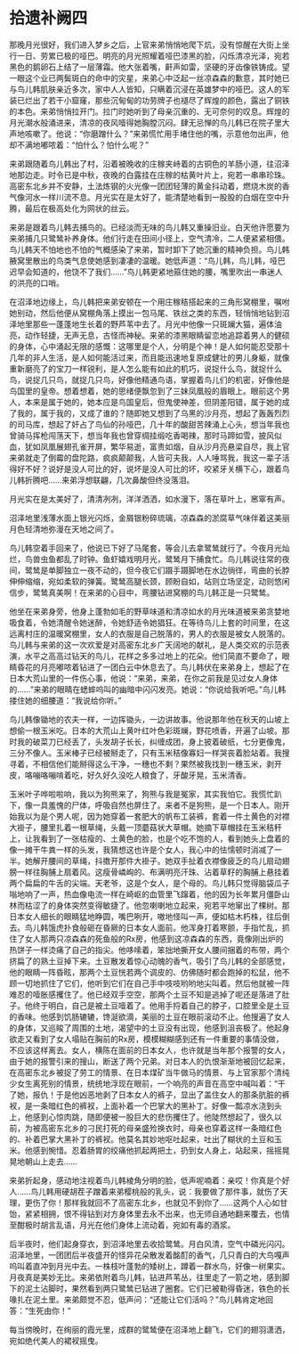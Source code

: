 # 拾遗补阙四

那晚月光很好，我们进入梦乡之后，上官来弟悄悄地爬下炕，没有惊醒在大街上坐行一日、劳累已极的哑巴。明亮的月光照耀着哑巴漆黑的脸，闪烁清凉光泽，宛若黑色的鹅卵石上结了一层薄霜。他大张着嘴，鼾声如雷，坚硬的牙齿像铁铸成。望一眼这个业已两鬓斑白的命中的灾星，来弟心中泛起一丝凉森森的歉意，其时她已与鸟儿韩肌肤亲近多次，家中人人皆知，只瞒着沉浸在英雄梦中的哑巴。这人的军装已烂出了若干小窟窿，那些沉甸甸的功劳牌子也褪尽了辉煌的颜色，露出了铜铁的本色。来弟悄悄拉开门。拉门时她听到了母亲沉重的、无可奈何的叹息。辉煌的月光潮水般涌进来，清凉的夜风噎得她胸膛沉闷。肆无忌惮的鸟儿韩已在院子里大声地咳嗽了。他说：“你磨蹭什么？”来弟慌忙用手堵住他的嘴，示意他勿出声，他却不满地嘟哝着：“怕什么？怕什么呢？”

来弟跟随着鸟儿韩出了村，沿着被晚收的庄稼夹峙着的古铜色的羊肠小道，往沼泽地那边走。时令已是中秋，夜晚的白露挂在庄稼的枯黄叶片上，宛若一串串珍珠。高密东北乡并不安静，土法炼钢的火光像一团团轻薄的黄金抖动着，燃烧木炭的香气像河水一样川流不息。月光实在是太好了，能清楚地看到一股股的白烟在空中升腾，最后在极高处化为网状的丝云。

来弟是跟着鸟儿韩去捕鸟的。已经淡而无味的鸟儿韩又重操旧业。白天他许愿要为来弟捕几只鹭鸶补养身体。他们行走在田间小径上，空气清冷，二人便紧紧相偎。鸟儿韩天不怕地也不怕的气概感染了来弟，暂时卸下了她沉重的精神负担。鸟儿韩腋窝里散出的鸟类气息使她感到凄凄的温暖。她低声道：“鸟儿韩，鸟儿韩，哑巴迟早会知道的，他饶不了我们……”鸟儿韩更紧地箍住她的腰，嘴里吹出一串迷人的洪亮的口哨。

在沼泽地边缘上，鸟儿韩把来弟安顿在一个用庄稼秸搭起来的三角形窝棚里，嘱咐她别动，然后他便从窝棚角落上摸出一包马尾、铁丝之类的东西，轻悄悄地钻到沼泽地里那些一蓬蓬地生长着的野芦苇中去了。月光中他像一只斑斓大猫，遍体油亮，动作轻捷，无声无息，古怪而神秘。来弟的漆黑眼睛留恋地追踪着男人的健硕的身体，心中涌起无限的感慨：这哪里是个人，分明是个神！是人如何能忍受那十几年的非人生活，是人如何能活过来，而且能迅速地复原成健壮的男儿身躯，就像重新磨亮了的宝刀一样锐利，是人怎么能有如此的机巧，说捉什么鸟，就捉什么鸟，说捉几只鸟，就捉几只鸟，好像他精通鸟语，掌握着鸟儿们的机密，好像他是鸟国里的皇帝。想着想着，她的思绪便飘忽到了三妹凤凰般的眉眼上。眼前这个男人，本来是属于她的，她本应是鸟国皇后，但鬼使神差，但阴差阳错，属于她的成了我的，属于我的，又成了谁的？随即她又想到了乌黑的沙月亮，想起了轰轰烈烈的司马库，想起了奸占了鸟仙的孙哑巴，几十年的酸甜苦辣涌上心头，想当年我也曾骑马挥枪闯荡天下，想当年我也曾穿绸挂缎吃香喝辣，那时马蹄如雪，披风似血，犹如凤凰展翅孔雀开屏，繁华易逝，富贵如烟，自从沙月亮悬梁自尽，我上官来弟就走了倒霉的盘陀路，疯疯颠颠我，人皆可夫我，人人唾骂我，我这一辈子活得好不好？说好是没人可比的好，说坏是没人可比的坏，咬紧牙关横下心，跟着鸟儿韩折腾吧……来弟浮想联翩，几次鼻酸但终没落泪。

月光实在是太美好了，清清冽冽，洋洋洒洒，如水漫下，落在草叶上，窸窣有声。

沼泽地里浅薄水面上银光闪烁，金屑银粉碎琉璃，凉森森的淤腐草气味伴着这美丽月色轻清地弥漫在天地之间了。

鸟儿韩空着手回来了，他说已下好了马尾套，等会儿去拿鹭鸶就行了。今夜月光灿烂，鸟兽虫鱼都乱了时钟。鱼虾嬉戏明月光，鹭鸶月下捕食忙。鸟儿韩说往常的夜间，鹭鸶是单脚独立一夜不动的，但今夜它们蹑手蹑脚地在水边徜徉，弯曲的长脖伸伸缩缩，宛如柔软的弹簧。鹭鸶高腿长颈，顾盼自如，站则立场坚定，动则悠闲信步，鹭鸶真美啊！在来弟的心目中，弯腰钻进窝棚的鸟儿韩正是一只鹭鸶。

他坐在来弟身旁，他身上蓬勃如毛的野草味道和清凉如水的月光味道被来弟贪婪地吸食着，令她清醒令她迷醉，令她舒适令她猖狂。在等待鸟儿上套的时间里，在这远离村庄的温暖窝棚里，女人的衣服是自己脱落的，男人的衣服是被女人脱落的。鸟儿韩与来弟的这一次欢爱是对高密东北乡广天阔地的献礼，是人类交欢的示范表演，水平之高高过钻天的鸟儿，花样之多多过地上的花朵。他们简直不要命了，眼睛昏花的月亮嘟哝着钻进了一团白云中休息去了。鸟儿韩伏在来弟身上，想起了在日本大荒山里的一件伤心事，他说：“来弟，来弟，在你之前我是见过女人身体的……”来弟的眼睛在蟋蟀呜叫的幽暗中闪闪发亮。她说：“你说给我听吧。”鸟儿韩搂住她的细腰道：“我说给你听。”

鸟儿韩像锄地的农夫一样，一边挥锄头，一边讲故事。他说那年他在秋天的山坡上想偷一根玉米吃。日本的大荒山上黄叶红叶色彩斑斓，野花喷香，开遍了山坡。那时我的破菜刀已经丢了，头发胡子长长，纠缠成团，身上披着破纸，七分更像鬼，三分不像人。玉米棒子已经被掰走了，只有玉米秸像寡妇一样哭丧着脸站着。我搜寻着，不相信他们能掰得这么干净，一穗也不剩？果然被我找到一穗玉米，剥开皮，咯嘣咯嘣啃着吃，好久好久没吃人粮食了，牙酸牙晃，玉米清香。

玉米叶子哗啦啦响，我以为狗熊来了，狗熊与我是冤家，其实我怕它。我慌忙趴下，像一具羞愧的尸体，呼吸自然也屏住了。来者不是狗熊，是一个日本人。刚开始我以为是个男人呢，因为她穿着一套肥大的帆布工装裤，套着一件土黄色的对襟大褂子，腰里扎着一根草绳，头戴一顶蘑菇状大草帽。她摘下草帽挂在玉米秸秆上，让我看到了一张枯瘦的、土黄色的脸，也是个吃不饱的人，看到她头上盘着的像一摊干牛粪一样的头发，我猜想这也许是个女人，我心中的怯懦顿时消减了一半。她解开腰间的草绳，抖擞开那件大褂子。她双手扯着衣襟像疲乏的鸟儿扇动翅膀一样往胸脯上扇着风。这瘦骨嶙峋的、布满明亮汗珠、沾着草籽的胸脯上悬挂着两个扁扁的牛舌的尖端。天老爷，这是个女人，是个母的。鸟儿韩只觉得脑袋瓜子嗡地响了一声，热血像电流一样在崎岖的血管里飞蹿着，他的因为长年累月僵卧山林而枯涩了的身体突然变得敏捷了。他忽喇喇地立起来，宛若平地窜出了棵树。那日本女人细长的眼睛猛地睁圆，嘴巴咧开，嗷地怪叫一声，便如枯木朽株，往后倒去。鸟儿韩饿虎扑食般砸在昏厥的日本女人面前。他浑身打着寒颤，手指忙乱，抓住了女人那两只凉森森的死鱼般的Rx房，他感到这凉森森的东西，竟像刚出炉的热饼子一样烫痛了自己的指尖。他哆嗦着，笨拙地撕开女人腰间捆着的布带，两个挤扁了的熟土豆掉下来。土豆散发着惊心动魄的香气，吸引了鸟儿韩的全部感觉，他的眼睛一阵昏眩，那两个土豆恍若两个调皮的、仿佛随时都会跑掉的松鼠，他不顾一切地抓住了它们，他听到它们在自己手中吱吱哟哟地尖叫着。然后他就被一阵难忍的噎胀感攫住了。他已经双手空空，那两个土豆不知是逃掉了呢还是落进了肚子。他终于明白，自己是被土豆噎着了。他用手捋着自己的脖子，口腔里全是土豆的香味。他感到饥肠辘辘，馋涎欲滴，美丽的土豆在眼前滚动不止。他搜遍了女人的身体，又巡睃了周围的土地，渴望中的土豆没有出现，他感到沮丧极了。他起身欲走又看到了女人塌贴在胸前的Rx房，模模糊糊感到还有一件重要的事情没做，不应该这样离去。女人，横陈在面前的日本女人，也许就是当年那个报警的女人，由于她的报警引来的搜山，断送了两个兄弟。对日本人的仇恨渐渐地被回忆起来，在高密东北乡被捉了劳工的情景、在日本煤矿当牛做马的情景、与上官家那个清纯少女生离死别的情景，统统地浮现在眼前，一个响亮的声音在高空中喊叫着：“干了她，报仇！于是他凶恶地剥了日本女人的裤子，显出了盖住女人的那条肮脏的裤衩，是一条暗红色的裤衩，上面补着一个巴掌大的黑补丁。好像一瓢凉水浇到头上，他感到心惊肉跳，随即便被一股巨大的悲伤攫住了。他陡然想起了，很久以前，为被高密东北乡的刁民打死的母亲盛殓换衣时，母亲也穿着这样一条暗红色的、补着巴掌大黑补丁的裤衩。他莫名其妙地呕吐起来，吐出了糊状的土豆和玉米。他感到惋惜。忍着肠胃的绞痛他抓起两把土，扔到女人身上，站起来，摇摇晃晃地朝山上走去……

来弟折起身，感动地注视着鸟儿韩棱角分明的脸，低声呢喃着：亲哎！你真是个好人……鸟儿韩用硬胡茬子蹭着来弟樱桃般的乳头，说：我要做了那件事，就伤了天理，更伤了你！那样我就回不了高密东北乡，也就见不到你了……这两个人心如甘饴，紧紧相拥，恨不得钻到对方身体里去永不出来，也无师自通地翻来覆去，也情至酣极时胡言乱语，月光在他们身体上流动着，宛如有毒的酒浆。

后半夜时，他们起身穿衣，到沼泽地里去收拾鹭鸶。月白风清，空气中磷光闪闪。沼泽地里，一团团后半夜盛开的怪异花朵散发着酩酊的香气，几只青白的大鸟嘎声呜叫着直冲到月光中去。一株枝叶蓬勃的矮树上，蹲着一群水鸟，好像一树果实。月夜真是美妙无比。来弟依附着鸟儿韩，钻进芦苇丛，往里走了一箭之地，感到脚下的泥土沾脚时，果然看到两只鹭鸶已钻进了圈套。它们已被勒得昏迷，铁色的长喙扎在泥土里。来弟颇觉不忍，低声问：“还能让它们活吗？”鸟儿韩肯定地回答：“生死由你！”

每当傍晚时，在绚丽的霞光里，成群的鹭鸶便在沼泽地上翻飞，它们的翅羽潇洒，宛如绝代美人的裙衩摇曳。